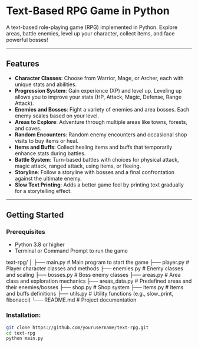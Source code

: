 # Text-Based RPG Game in Python

A text-based role-playing game (RPG) implemented in Python. Explore areas, battle enemies, level up your character, collect items, and face powerful bosses!

---

## Features

- **Character Classes**: Choose from Warrior, Mage, or Archer, each with unique stats and abilities.
- **Progression System**: Gain experience (XP) and level up. Leveling up allows you to improve your stats (HP, Attack, Magic, Defense, Range Attack).
- **Enemies and Bosses**: Fight a variety of enemies and area bosses. Each enemy scales based on your level.
- **Areas to Explore**: Adventure through multiple areas like towns, forests, and caves.
- **Random Encounters**: Random enemy encounters and occasional shop visits to buy items or heal.
- **Items and Buffs**: Collect healing items and buffs that temporarily enhance stats during battles.
- **Battle System**: Turn-based battles with choices for physical attack, magic attack, ranged attack, using items, or fleeing.
- **Storyline**: Follow a storyline with bosses and a final confrontation against the ultimate enemy.
- **Slow Text Printing**: Adds a better game feel by printing text gradually for a storytelling effect.

---

## Getting Started

### Prerequisites

- Python 3.8 or higher
- Terminal or Command Prompt to run the game


text-rpg/
│
├── main.py             # Main program to start the game
├── player.py           # Player character classes and methods
├── enemies.py          # Enemy classes and scaling
├── bosses.py           # Boss enemy classes
├── areas.py            # Area class and exploration mechanics
├── areas_data.py       # Predefined areas and their enemies/bosses
├── shop.py             # Shop system
├── items.py            # Items and buffs definitions
├── utils.py            # Utility functions (e.g., slow_print, fibonacci)
└── README.md           # Project documentation

### Installation:
```bash
git clone https://github.com/yourusername/text-rpg.git
cd text-rpg
python main.py
